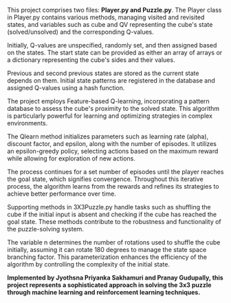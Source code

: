 This project comprises two files: **Player.py and Puzzle.py**. 
The Player class in Player.py contains various methods, managing visited and revisited states, and variables such as cube and QV representing the cube's state (solved/unsolved) and the corresponding Q-values.

Initially, Q-values are unspecified, randomly set, and then assigned based on the states. The start state can be provided as either an array of arrays or a dictionary representing the cube's sides and their values.

Previous and second previous states are stored as the current state depends on them. Initial state patterns are registered in the database and assigned Q-values using a hash function.

The project employs Feature-based Q-learning, incorporating a pattern database to assess the cube's proximity to the solved state. This algorithm is particularly powerful for learning and optimizing strategies in complex environments.

The Qlearn method initializes parameters such as learning rate (alpha), discount factor, and epsilon, along with the number of episodes. It utilizes an epsilon-greedy policy, selecting actions based on the maximum reward while allowing for exploration of new actions.

The process continues for a set number of episodes until the player reaches the goal state, which signifies convergence. Throughout this iterative process, the algorithm learns from the rewards and refines its strategies to achieve better performance over time.

Supporting methods in 3X3Puzzle.py handle tasks such as shuffling the cube if the initial input is absent and checking if the cube has reached the goal state. These methods contribute to the robustness and functionality of the puzzle-solving system.

The variable n determines the number of rotations used to shuffle the cube initially, assuming it can rotate 180 degrees to manage the state space branching factor. This parameterization enhances the efficiency of the algorithm by controlling the complexity of the initial state.

**Implemented by Jyothsna Priyanka Sakhamuri and Pranay Gudupally, this project represents a sophisticated approach in solving the 3x3 puzzle through machine learning and reinforcement learning techniques.**
